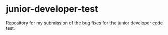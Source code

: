 # junior-developer-test
Repository for my submission of the bug fixes for the junior developer code test.
